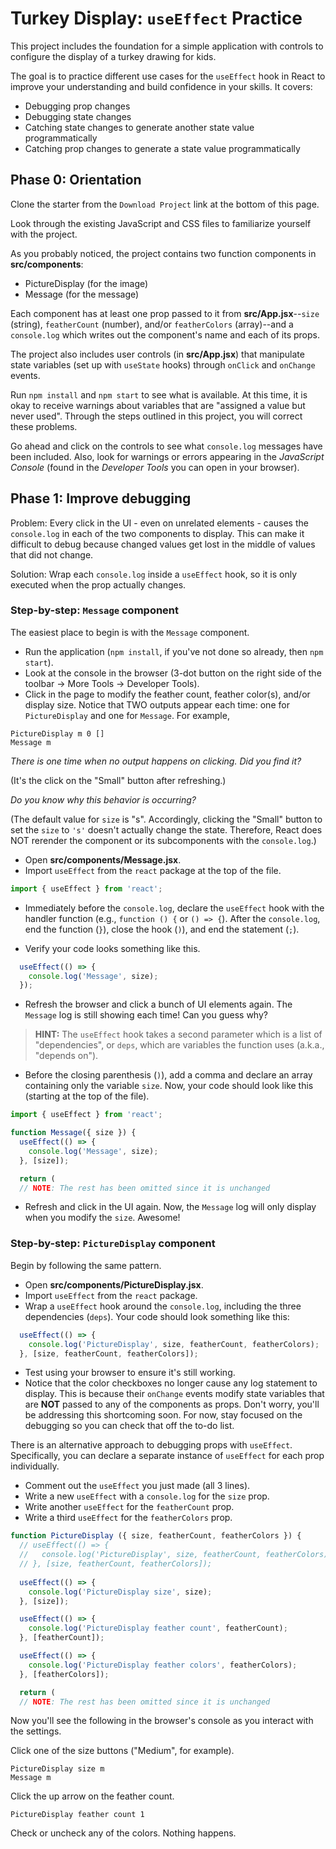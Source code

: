 # Turkey Display: `useEffect` Practice

This project includes the foundation for a simple application with controls to
configure the display of a turkey drawing for kids.

The goal is to practice different use cases for the `useEffect` hook in React
to improve your understanding and build confidence in your skills. It covers:

* Debugging prop changes
* Debugging state changes
* Catching state changes to generate another state value programmatically
* Catching prop changes to generate a state value programmatically

## Phase 0: Orientation

Clone the starter from the `Download Project` link at the bottom of this page.

Look through the existing JavaScript and CSS files to familiarize yourself with
the project.

As you probably noticed, the project contains two function components in
__src/components__:

* PictureDisplay (for the image)
* Message (for the message)

Each component has at least one prop passed to it from __src/App.jsx__--`size`
(string), `featherCount` (number), and/or `featherColors` (array)--and a
`console.log` which writes out the component's name and each of its props.

The project also includes user controls (in __src/App.jsx__) that manipulate
state variables (set up with `useState` hooks) through `onClick` and `onChange`
events.

Run `npm install` and `npm start` to see what is available. At this time, it is
okay to receive warnings about variables that are "assigned a value but never
used". Through the steps outlined in this project, you will correct these
problems.

Go ahead and click on the controls to see what `console.log` messages have been
included. Also, look for warnings or errors appearing in the *JavaScript
Console* (found in the *Developer Tools* you can open in your browser).

## Phase 1: Improve debugging

Problem: Every click in the UI - even on unrelated elements - causes the
`console.log` in each of the two components to display. This can make it
difficult to debug because changed values get lost in the middle of values that
did not change.

Solution: Wrap each `console.log` inside a `useEffect` hook, so it is only
executed when the prop actually changes.

### Step-by-step: `Message` component

The easiest place to begin is with the `Message` component.

* Run the application (`npm install`, if you've not done so already, then `npm
start`).
* Look at the console in the browser (3-dot button on the right side of the
toolbar -> More Tools -> Developer Tools).
* Click in the page to modify the feather count, feather color(s), and/or
display size. Notice that TWO outputs appear each time: one for `PictureDisplay`
and one for `Message`. For example,

```plaintext
PictureDisplay m 0 []
Message m
```

*There is one time when no output happens on clicking. Did you find it?*

(It's the click on the "Small" button after refreshing.)

*Do you know why this behavior is occurring?*

(The default value for `size` is "s". Accordingly, clicking the "Small" button
to set the `size` to `'s'` doesn't actually change the state. Therefore, React
does NOT rerender the component or its subcomponents with the `console.log`.)

* Open __src/components/Message.jsx__.
* Import `useEffect` from the `react` package at the top of the file.

```javascript
import { useEffect } from 'react';
```

* Immediately before the `console.log`, declare the `useEffect` hook with the
handler function (e.g., `function () {` or `() => {`). After the `console.log`,
end the function (`}`), close the hook (`)`), and end the statement (`;`).

* Verify your code looks something like this.

```javascript
  useEffect(() => {
    console.log('Message', size);
  });
```

* Refresh the browser and click a bunch of UI elements again. The `Message` log
is still showing each time! Can you guess why?

> **HINT:** The `useEffect` hook takes a second parameter which is a list of
> "dependencies", or `deps`, which are variables the function uses (a.k.a.,
> "depends on").

* Before the closing parenthesis (`)`), add a comma and declare an array
  containing only the variable `size`. Now, your code should look like this
  (starting at the top of the file).

```javascript
import { useEffect } from 'react';

function Message({ size }) {
  useEffect(() => {
    console.log('Message', size);
  }, [size]);

  return (
  // NOTE: The rest has been omitted since it is unchanged
```

* Refresh and click in the UI again. Now, the `Message` log will only display
when you modify the `size`. Awesome!

### Step-by-step: `PictureDisplay` component

Begin by following the same pattern.

* Open __src/components/PictureDisplay.jsx__.
* Import `useEffect` from the `react` package.
* Wrap a `useEffect` hook around the `console.log`, including the three
dependencies (`deps`). Your code should look something like this:

```javascript
  useEffect(() => {
    console.log('PictureDisplay', size, featherCount, featherColors);
  }, [size, featherCount, featherColors]);
```

* Test using your browser to ensure it's still working.
* Notice that the color checkboxes no longer cause any log statement to display.
This is because their `onChange` events modify state variables that are **NOT**
passed to any of the components as props. Don't worry, you'll be addressing this
shortcoming soon. For now, stay focused on the debugging so you can check that
off the to-do list.

There is an alternative approach to debugging props with `useEffect`.
Specifically, you can declare a separate instance of `useEffect` for each prop
individually.

* Comment out the `useEffect` you just made (all 3 lines).
* Write a new `useEffect` with a `console.log` for the `size` prop.
* Write another `useEffect` for the `featherCount` prop.
* Write a third `useEffect` for the `featherColors` prop.

```javascript
function PictureDisplay ({ size, featherCount, featherColors }) {
  // useEffect(() => {
  //   console.log('PictureDisplay', size, featherCount, featherColors);
  // }, [size, featherCount, featherColors]);
  
  useEffect(() => {
    console.log('PictureDisplay size', size);
  }, [size]);

  useEffect(() => {
    console.log('PictureDisplay feather count', featherCount);
  }, [featherCount]);

  useEffect(() => {
    console.log('PictureDisplay feather colors', featherColors);
  }, [featherColors]);

  return (
  // NOTE: The rest has been omitted since it is unchanged
```

Now you'll see the following in the browser's console as you interact with the
settings.

Click one of the size buttons ("Medium", for example).

```plaintext
PictureDisplay size m
Message m
```

Click the up arrow on the feather count.

```plaintext
PictureDisplay feather count 1
```

Check or uncheck any of the colors. Nothing happens.
